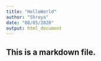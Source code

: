 ```yaml
---
title: "HelloWorld"
author: "Shreya"
date: "08/05/2020"
output: html_document
---
```


## This is a markdown file.
